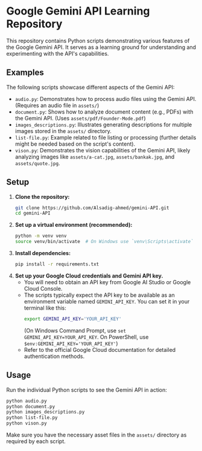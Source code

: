 # Google Gemini API Learning Repository

This repository contains Python scripts demonstrating various features of the Google Gemini API. It serves as a learning ground for understanding and experimenting with the API's capabilities.

## Examples

The following scripts showcase different aspects of the Gemini API:

*   `audio.py`: Demonstrates how to process audio files using the Gemini API. (Requires an audio file in `assets/`)
*   `document.py`: Shows how to analyze document content (e.g., PDFs) with the Gemini API. (Uses `assets/pdf/Founder-Mode.pdf`)
*   `images_descriptions.py`: Illustrates generating descriptions for multiple images stored in the `assets/` directory.
*   `list-file.py`: Example related to file listing or processing (further details might be needed based on the script's content).
*   `vison.py`: Demonstrates the vision capabilities of the Gemini API, likely analyzing images like `assets/a-cat.jpg`, `assets/bankak.jpg`, and `assets/quote.jpg`.

## Setup

1.  **Clone the repository:**
    ```bash
    git clone https://github.com/Alsadig-ahmed/gemini-API.git
    cd gemini-API
    ```
2.  **Set up a virtual environment (recommended):**
    ```bash
    python -m venv venv
    source venv/bin/activate  # On Windows use `venv\Scripts\activate`
    ```
3.  **Install dependencies:**
    ```bash
    pip install -r requirements.txt
    ```
4.  **Set up your Google Cloud credentials and Gemini API key.**
    *   You will need to obtain an API key from Google AI Studio or Google Cloud Console.
    *   The scripts typically expect the API key to be available as an environment variable named `GEMINI_API_KEY`. You can set it in your terminal like this:
        ```bash
        export GEMINI_API_KEY='YOUR_API_KEY'
        ```
        (On Windows Command Prompt, use `set GEMINI_API_KEY=YOUR_API_KEY`. On PowerShell, use `$env:GEMINI_API_KEY='YOUR_API_KEY'`)
    *   Refer to the official Google Cloud documentation for detailed authentication methods.

## Usage

Run the individual Python scripts to see the Gemini API in action:

```bash
python audio.py
python document.py
python images_descriptions.py
python list-file.py
python vison.py
```

Make sure you have the necessary asset files in the `assets/` directory as required by each script.
